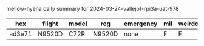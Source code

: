 mellow-hyena daily summary for 2024-03-24-vallejo1-rpi3a-uat-978

|hex|flight|model|reg|emergency|mil|weirdo|
|--|--|--|--|--|--|--|
|ad3e71|N9520D|C72R|N9520D|none|F|F|
